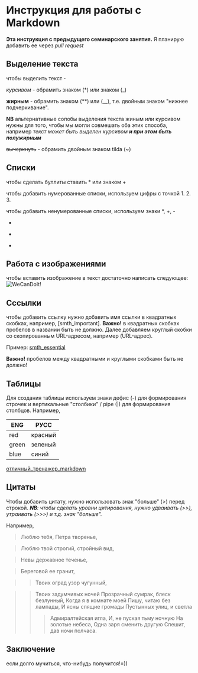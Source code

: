 # Инструкция для работы с Markdown

**Эта инструкция с предыдущего семинарского занятия.** Я планирую добавить ее через *pull request*

## Выделение текста

чтобы выделить текст - 

*курсивом* - обрамить знаком (*) или знаком (_)

**жирным** - обрамить знаком (**) или (__), т.е. двойным знаком "нижнее подчеркивание". 

**NB** альтернативные сопобы выделения текста жиным или курсивом нужны для того, чтобы мы могли совмешать оба этих способа, например _текст может быть выделен курсивом **и при этом быть полужирным**_

~~вычеркнуть~~ - обрамить двойным знаком tilda (~)


## Списки

чтобы сделать буллиты ставить * или знаком +

чтобы добавить нумерованные списки, используем цифры с точкой
1. 
2. 
3. 

чтобы добавить ненумерованные списки, используем знаки *, +, -

* 
+ 
- 


## Работа с изображениями

чтобы вставить изображение в текст достаточно написать следующее: ![WeCanDoIt!](can-do-cute-cartoon-character-1831694.jpg)



## Сссылки
чтобы добавить ссылку нужно добавить имя ссылки в квадратных скобках, например, [smth_important]. **Важно!** в квадратных скобках пробелов в названии быть не должно. Далее добавляем круглый скобки со скопированным URL-адресом, например (URL-адрес).

Пример: [smth_essential](https://learngitbranching.js.org/?locale=ru_RU)

**Важно!** пробелов между квадратными и круглыми скобками быть не должно!


## Таблицы
Для создания таблицы используем знаки дефис (-) для формирования строчек и вертикальные "столбики" / pipe (|) для формирования столбцов. Например,

|ENG|РУСС|
|----|----|
|red| красный|
|green|зеленый|
|blue| синий |

[отличный_тренажер_markdown](https://markdown-here.com/livedemo.html)


## Цитаты
Чтобы добавить цитату, нужно использовать знак "больше" (>) перед строкой. *__NB__: чтобы сделать уровни цитирования, нужно удваивать (>>), утраивать (>>>) и т.д. знак "больше".*

Например,

>Люблю тебя, Петра творенье,

>Люблю твой строгий, стройный вид,

>Невы державное теченье,

>Береговой ее гранит,

>>Твоих оград узор чугунный,

>>Твоих задумчивых ночей
>>Прозрачный сумрак, блеск безлунный,
>>Когда я в комнате моей
>>Пишу, читаю без лампады,
>>И ясны спящие громады
>>Пустынных улиц, и светла
>>>Адмиралтейская игла,
>>>И, не пуская тьму ночную
>>>На золотые небеса,
>>>Одна заря сменить другую
>>>Спешит, дав ночи полчаса.


## Заключение
если долго мучиться, что-нибудь получится!=))